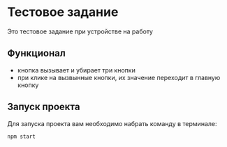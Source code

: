 # Тестовое задание

Это тестовое задание при устройстве на работу 

## Функционал
* кнопка вызывает и убирает три кнопки 
* при клике на вызвынные кнопки, их значение переходит в главную кнопку

## Запуск проекта

Для запуска проекта вам необходимо набрать команду в терминале:

```sh 
npm start
```
